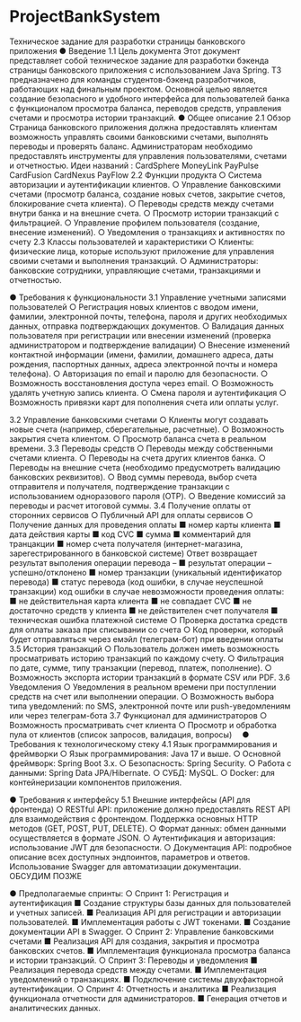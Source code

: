# ProjectBankSystem

Техническое задание для разработки страницы банковского приложения
●	Введение
1.1 Цель документа
Этот документ представляет собой техническое задание для разработки бэкенда страницы банковского приложения с использованием Java Spring. ТЗ предназначено для команды студентов-бэкенд разработчиков, работающих над финальным проектом. Основной целью является создание безопасного и удобного интерфейса для пользователей банка с функционалом просмотра баланса, переводов средств, управления счетами и просмотра истории транзакций.
●	Общее описание
2.1 Обзор
Страница банковского приложения должна предоставлять клиентам возможность управлять своими банковскими счетами, выполнять переводы и проверять баланс. Администраторам необходимо предоставлять инструменты для управления пользователями, счетами и отчетностью.
Идеи названий :
CardSphere MoneyLink PayPulse CardFusion CardNexus PayFlow
2.2 Функции продукта
○	Система авторизации и аутентификации клиентов.
○	Управление банковскими счетами (просмотр баланса, создание новых счетов, закрытие счетов, блокирование счета клиента).
○	Переводы средств между счетами внутри банка и на внешние счета.
○	Просмотр истории транзакций с фильтрацией.
○	Управление профилем пользователя (создание, внесение изменений).
○	Уведомления о транзакциях и активностях по счету
2.3 Классы пользователей и характеристики
○	Клиенты: физические лица, которые используют приложение для управления своими счетами и выполнения транзакций.
○	Администраторы: банковские сотрудники, управляющие счетами, транзакциями и отчетностью.

●	Требования к функциональности
3.1 Управление учетными записями пользователей
○	Регистрация новых клиентов с вводом имени, фамилии, электронной почты, телефона, пароля и других необходимых данных, отправка подтверждающих документов.
○	Валидация данных пользователя при регистрации или внесении изменений (проверка администратором и подтверждение валидации)
○	Внесение изменений контактной информации (имени, фамилии, домашнего адреса, даты рождения, паспортных данных, адреса электронной почты и номера телефона). 
○	Авторизация по email и паролю для безопасности.
○	Возможность восстановления доступа через email.
○	Возможность удалять учетную запись клиента.
○	Смена пароля и аутентификация 
○	Возможность привязки карт для пополнения счета или оплаты услуг.

3.2 Управление банковскими счетами
○	Клиенты могут создавать новые счета (например, сберегательные, расчетные).
○	Возможность закрытия счета клиентом.
○	Просмотр баланса счета в реальном времени.
3.3 Переводы средств
○	Переводы между собственными счетами клиента.
○	Переводы на счета других клиентов банка.
○	Переводы на внешние счета (необходимо предусмотреть валидацию банковских реквизитов).
○	Ввод суммы перевода, выбор счета отправителя и получателя, подтверждение транзакции с использованием одноразового пароля (OTP).
○	Введение комиссий за переводы и расчет итоговой суммы.
3.4 Получение оплаты от сторонних сервисов
○	Публичный API для оплаты сервисов
○	Получение данных для проведения оплаты 
■	номер карты клиента
■	дата действия карты
■	код CVC
■	сумма
■	комментарий для транцакции 
■	номер счета получателя (интернет-магазина, зарегестрированного в банковской системе)
 Ответ возвращает результат выполения операции перевода – 
■	результат операции – успешно/отклонено
■	номер транзакции (уникальный идентификатор перевода)
■	статус перевода (код ошибки, в случае неуспешной транзакции)
код ошибки в случае невозможности проведения оплаты:
■	не действительная карта клиента
■	не совпадает CVC
■	не достаточно средств у клиента
■	не действителен счет получателя
■	техническая ошибка платежной системе
○	Проверка достатка средств для оплаты заказа при списывании со счета
○	Код проверки, который будет отправляться через емэйл (телеграм-бот) при введении оплаты 
3.5 История транзакций
○	Пользователь должен иметь возможность просматривать историю транзакций по каждому счету.
○	Фильтрация по дате, сумме, типу транзакции (перевод, платеж, пополнение).
○	Возможность экспорта истории транзакций в формате CSV или PDF.
3.6 Уведомления
○	Уведомления в реальном времени при поступлении средств на счет или выполнении операции.
○	Возможность выбора типа уведомлений: по SMS, электронной почте или push-уведомлениям или через телеграм-бота
3.7 Функционал для администраторов
○	Возможность просматривать счет клиента
○	Просмотр и обработка пула от клиентов (список запросов, валидация, вопросы) 
●	Требования к технологическому стеку
4.1 Язык программирования и фреймворки
○	Язык программирования: Java 17 и выше.
○	Основной фреймворк: Spring Boot 3.x.
○	Безопасность: Spring Security.
○	Работа с данными: Spring Data JPA/Hibernate.
○	СУБД: MySQL.
○	Docker: для контейнеризации компонентов приложения.

●	Требования к интерфейсу
5.1 Внешние интерфейсы (API для фронтенда)
○	RESTful API: приложение должно предоставлять REST API для взаимодействия с фронтендом. Поддержка основных HTTP методов (GET, POST, PUT, DELETE).
○	Формат данных: обмен данными осуществляется в формате JSON.
○	Аутентификация и авторизация: использование JWT для безопасности.
○	Документация API: подробное описание всех доступных эндпоинтов, параметров и ответов. Использование Swagger для автоматизации документации.
 
ОБСУДИМ ПОЗЖЕ

●	 Предполагаемые спринты:
○	Спринт 1: Регистрация и аутентификация
■	Создание структуры базы данных для пользователей и учетных записей.
■	Реализация API для регистрации и авторизации пользователей.
■	Имплементация работы с JWT токенами.
■	Создание документации API в Swagger.
○	Спринт 2: Управление банковскими счетами
■	Реализация API для создания, закрытия и просмотра банковских счетов.
■	Имплементация функционала просмотра баланса и истории транзакций.
○	Спринт 3: Переводы и уведомления
■	Реализация перевода средств между счетами.
■	Имплементация уведомлений о транзакциях.
■	Подключение системы двухфакторной аутентификации.
○	Спринт 4: Отчетность и аналитика
■	Реализация функционала отчетности для администраторов.
■	Генерация отчетов и аналитических данных.


